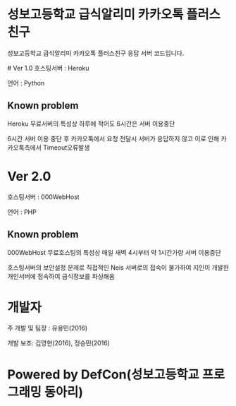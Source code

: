 # 성보고등학교 급식알리미 카카오톡 플러스친구
성보고등학교 급식알리미 카카오톡 플러스친구 응답 서버 코드입니다.

# Ver 1.0
호스팅서버 : Heroku

언어 : Python

## Known problem
Heroku 무료서버의 특성상 하루에 적어도 6시간은 서버 이용중단

6시간 서버 이용 중단 후 카카오톡에서 요청 전달시 서버가 응답하지 않고 이로 인해 카카오톡측에서 Timeout오류발생

# Ver 2.0
호스팅서버 : 000WebHost

언어 : PHP

## Known problem
000WebHost  무료호스팅의 특성상 매일 새벽 4시부터 약 1시간가량 서버 이용중단

호스팅서버의 보안설정 문제로 직접적인 Neis 서버로의 접속이 불가하여 지인이 개발한 개인서버에 접속하여 급식정보를 파싱해옴

# 개발자
주 개발 및 팀장 : 유용민(2016)

개발 보조: 김영현(2016), 정승민(2016)

# Powered by DefCon(성보고등학교 프로그래밍 동아리)